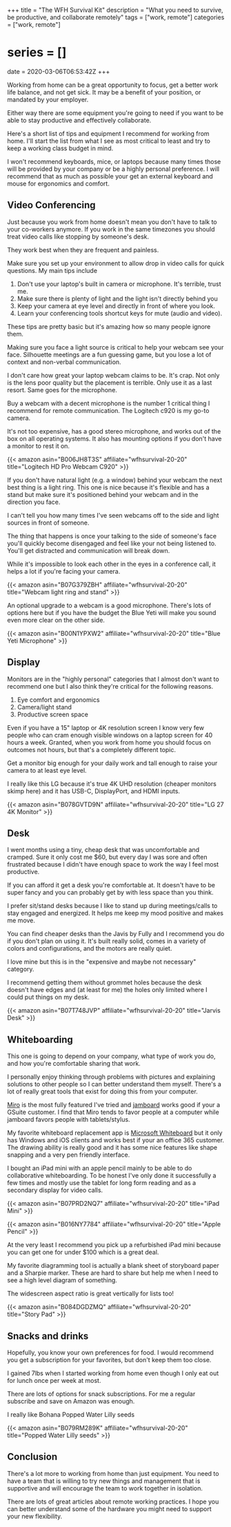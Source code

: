 +++
title = "The WFH Survival Kit"
description = "What you need to survive, be productive, and collaborate remotely"
tags = ["work, remote"]
categories = ["work, remote"]
# series = []
date = 2020-03-06T06:53:42Z
+++

Working from home can be a great opportunity to focus, get a better work life balance, and not get sick.
It may be a benefit of your position, or mandated by your employer.

Either way there are some equipment you're going to need if you want to be able to stay productive and effectively collaborate.

Here's a short list of tips and equipment I recommend for working from home.
I'll start the list from what I see as most critical to least and try to keep a working class budget in mind.

I won't recommend keyboards, mice, or laptops because many times those will be provided by your company or be a highly personal preference.
I will recommend that as much as possible your get an external keyboard and mouse for ergonomics and comfort.

## Video Conferencing

Just because you work from home doesn't mean you don't have to talk to your co-workers anymore.
If you work in the same timezones you should treat video calls like stopping by someone's desk.

They work best when they are frequent and painless.

Make sure you set up your environment to allow drop in video calls for quick questions.
My main tips include

1. Don't use your laptop's built in camera or microphone. It's terrible, trust me.
1. Make sure there is plenty of light and the light isn't directly behind you
1. Keep your camera at eye level and directly in front of where you look.
1. Learn your conferencing tools shortcut keys for mute (audio and video).

These tips are pretty basic but it's amazing how so many people ignore them.

Making sure you face a light source is critical to help your webcam see your face.
Silhouette meetings are a fun guessing game, but you lose a lot of context and non-verbal communication.

I don't care how great your laptop webcam claims to be.
It's crap.
Not only is the lens poor quality but the placement is terrible.
Only use it as a last resort.
Same goes for the microphone.

Buy a webcam with a decent microphone is the number 1 critical thing I recommend for remote communication.
The Logitech c920 is my go-to camera.

It's not too expensive, has a good stereo microphone, and works out of the box on all operating systems.
It also has mounting options if you don't have a monitor to rest it on.

{{< amazon asin="B006JH8T3S" affiliate="wfhsurvival-20-20" title="Logitech HD Pro Webcam C920" >}}

If you don't have natural light (e.g. a window) behind your webcam the next best thing is a light ring.
This one is nice because it's flexible and has a stand but make sure it's positioned behind your webcam and in the direction you face.

I can't tell you how many times I've seen webcams off to the side and light sources in front of someone.

The thing that happens is once your talking to the side of someone's face you'll quickly become disengaged and feel like your not being listened to.
You'll get distracted and communication will break down.

While it's impossible to look each other in the eyes in a conference call, it helps a lot if you're facing your camera.

{{< amazon asin="B07G379ZBH" affiliate="wfhsurvival-20-20" title="Webcam light ring and stand" >}}

An optional upgrade to a webcam is a good microphone.
There's lots of options here but if you have the budget the Blue Yeti will make you sound even more clear on the other side.

{{< amazon asin="B00N1YPXW2" affiliate="wfhsurvival-20-20" title="Blue Yeti Microphone" >}}

## Display

Monitors are in the "highly personal" categories that I almost don't want to recommend one but I also think they're critical for the following reasons.

1. Eye comfort and ergonomics
1. Camera/light stand
1. Productive screen space

Even if you have a 15" laptop or 4K resolution screen I know very few people who can cram enough visible windows on a laptop screen for 40 hours a week.
Granted, when you work from home you should focus on outcomes not hours, but that's a completely different topic.

Get a monitor big enough for your daily work and tall enough to raise your camera to at least eye level.

I really like this LG because it's true 4K UHD resolution (cheaper monitors skimp here) and it has USB-C, DisplayPort, and HDMI inputs.

{{< amazon asin="B078GVTD9N" affiliate="wfhsurvival-20-20" title="LG 27 4K Monitor" >}}

## Desk

I went months using a tiny, cheap desk that was uncomfortable and cramped.
Sure it only cost me $60, but every day I was sore and often frustrated because I didn't have enough space to work the way I feel most productive.

If you can afford it get a desk you're comfortable at.
It doesn't have to be super fancy and you can probably get by with less space than you think.

I prefer sit/stand desks because I like to stand up during meetings/calls to stay engaged and energized.
It helps me keep my mood positive and makes me move.

You can find cheaper desks than the Javis by Fully and I recommend you do if you don't plan on using it.
It's built really solid, comes in a variety of colors and configurations, and the motors are really quiet.

I love mine but this is in the "expensive and maybe not necessary" category.

I recommend getting them without grommet holes because the desk doesn't have edges and (at least for me) the holes only limited where I could put things on my desk.

{{< amazon asin="B07T748JVP" affiliate="wfhsurvival-20-20" title="Jarvis Desk" >}}

## Whiteboarding

This one is going to depend on your company, what type of work you do, and how you're comfortable sharing that work.

I personally enjoy thinking through problems with pictures and explaining solutions to other people so I can better understand them myself.
There's a lot of really great tools that exist for doing this from your computer.

[Miro](https://miro.com) is the most fully featured I've tried and [jamboard](https://gsuite.google.com/products/jamboard/) works good if your a GSuite customer.
I find that Miro tends to favor people at a computer while jamboard favors people with tablets/stylus.

My favorite whiteboard replacement app is [Microsoft Whiteboard](https://products.office.com/en-us/microsoft-whiteboard/digital-whiteboard-app) but it only has Windows and iOS clients and works best if your an office 365 customer.
The drawing ability is really good and it has some nice features like shape snapping and a very pen friendly interface.

I bought an iPad mini with an apple pencil mainly to be able to do collaborative whiteboarding.
To be honest I've only done it successfully a few times and mostly use the tablet for long form reading and as a secondary display for video calls.

{{< amazon asin="B07PRD2NQ7" affiliate="wfhsurvival-20-20" title="iPad Mini" >}}

{{< amazon asin="B016NY7784" affiliate="wfhsurvival-20-20" title="Apple Pencil" >}}


At the very least I recommend you pick up a refurbished iPad mini because you can get one for under $100 which is a great deal.

My favorite diagramming tool is actually a blank sheet of storyboard paper and a Sharpie marker.
These are hard to share but help me when I need to see a high level diagram of something.

The widescreen aspect ratio is great vertically for lists too!

{{< amazon asin="B084DGDZMQ" affiliate="wfhsurvival-20-20" title="Story Pad" >}}

## Snacks and drinks

Hopefully, you know your own preferences for food.
I would recommend you get a subscription for your favorites, but don't keep them too close.

I gained 7lbs when I started working from home even though I only eat out for lunch once per week at most.

There are lots of options for snack subscriptions.
For me a regular subscribe and save on Amazon was enough.

I really like Bohana Popped Water Lilly seeds

{{< amazon asin="B079RM289K" affiliate="wfhsurvival-20-20" title="Popped Water Lilly seeds" >}}

## Conclusion

There's a lot more to working from home than just equipment.
You need to have a team that is willing to try new things and management that is supportive and will encourage the team to work together in isolation.

There are lots of great articles about remote working practices.
I hope you can better understand some of the hardware you might need to support your new flexibility.

